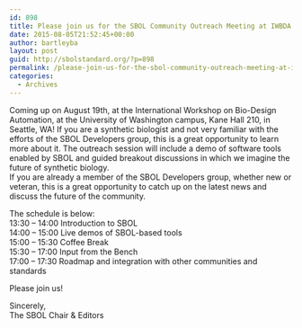 ```yaml
---
id: 898
title: Please join us for the SBOL Community Outreach Meeting at IWBDA!
date: 2015-08-05T21:52:45+00:00
author: bartleyba
layout: post
guid: http://sbolstandard.org/?p=898
permalink: /please-join-us-for-the-sbol-community-outreach-meeting-at-iwbda/
categories:
  - Archives
---
```

Coming up on August 19th, at the International Workshop on Bio-Design Automation, at the University of Washington campus, Kane Hall 210, in Seattle, WA! If you are a synthetic biologist and not very familiar with the efforts of the SBOL Developers group, this is a great opportunity to learn more about it. The outreach session will include a demo of software tools enabled by SBOL and guided breakout discussions in which we imagine the future of synthetic biology.  
If you are already a member of the SBOL Developers group, whether new or veteran, this is a great opportunity to catch up on the latest news and discuss the future of the community.

The schedule is below:  
13:30 &#8211; 14:00 Introduction to SBOL  
14:00 &#8211; 15:00 Live demos of SBOL-based tools  
15:00 &#8211; 15:30 Coffee Break  
15:30 &#8211; 17:00 Input from the Bench  
17:00 &#8211; 17:30 Roadmap and integration with other communities and standards

Please join us!

Sincerely,  
The SBOL Chair & Editors